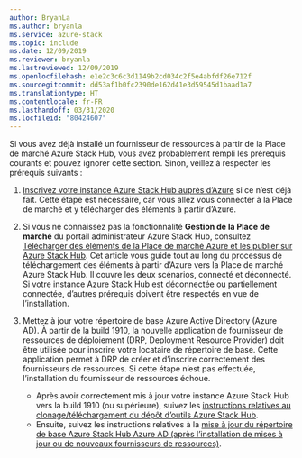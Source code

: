 ```yaml
---
author: BryanLa
ms.author: bryanla
ms.service: azure-stack
ms.topic: include
ms.date: 12/09/2019
ms.reviewer: bryanla
ms.lastreviewed: 12/09/2019
ms.openlocfilehash: e1e2c3c6c3d1149b2cd034c2f5e4abfdf26e712f
ms.sourcegitcommit: dd53af1b0fc2390de162d41e3d59545d1baad1a7
ms.translationtype: HT
ms.contentlocale: fr-FR
ms.lasthandoff: 03/31/2020
ms.locfileid: "80424607"
---
```

Si vous avez déjà installé un fournisseur de ressources à partir de la Place de marché Azure Stack Hub, vous avez probablement rempli les prérequis courants et pouvez ignorer cette section. Sinon, veillez à respecter les prérequis suivants : 

1. [Inscrivez votre instance Azure Stack Hub auprès d’Azure](../operator/azure-stack-registration.md) si ce n’est déjà fait. Cette étape est nécessaire, car vous allez vous connecter à la Place de marché et y télécharger des éléments à partir d’Azure.

2. Si vous ne connaissez pas la fonctionnalité **Gestion de la Place de marché** du portail administrateur Azure Stack Hub, consultez [Télécharger des éléments de la Place de marché Azure et les publier sur Azure Stack Hub](../operator/azure-stack-download-azure-marketplace-item.md). Cet article vous guide tout au long du processus de téléchargement des éléments à partir d’Azure vers la Place de marché Azure Stack Hub. Il couvre les deux scénarios, connecté et déconnecté. Si votre instance Azure Stack Hub est déconnectée ou partiellement connectée, d’autres prérequis doivent être respectés en vue de l’installation.

3. Mettez à jour votre répertoire de base Azure Active Directory (Azure AD). À partir de la build 1910, la nouvelle application de fournisseur de ressources de déploiement (DRP, Deployment Resource Provider) doit être utilisée pour inscrire votre locataire de répertoire de base. Cette application permet à DRP de créer et d’inscrire correctement des fournisseurs de ressources. Si cette étape n’est pas effectuée, l’installation du fournisseur de ressources échoue. 

   - Après avoir correctement mis à jour votre instance Azure Stack Hub vers la build 1910 (ou supérieure), suivez les [instructions relatives au clonage/téléchargement du dépôt d’outils Azure Stack Hub](../operator/azure-stack-powershell-download.md). 
   - Ensuite, suivez les instructions relatives à la [mise à jour du répertoire de base Azure Stack Hub Azure AD (après l’installation de mises à jour ou de nouveaux fournisseurs de ressources)](https://github.com/Azure/AzureStack-Tools/tree/master/Identity#updating-the-azure-stack-aad-home-directory-after-installing-updates-or-new-resource-providers). 
